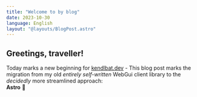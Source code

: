 ```yaml
---
title: "Welcome to by blog"
date: 2023-10-30
language: English
layout: "@layouts/BlogPost.astro"
---
```


## Greetings, traveller!

Today marks a new beginning for [kendlbat.dev](https://kendlbat.dev) - This blog post marks the migration from my old _entirely self-written_ WebGui client library to
the _decidedly_ more streamlined approach:  
**Astro** 🥳
